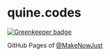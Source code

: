 # quine.codes

[![Greenkeeper badge](https://badges.greenkeeper.io/MakeNowJust/quine.codes.svg)](https://greenkeeper.io/)

GitHub Pages of [@MakeNowJust](https://github.com/MakeNowJust)

